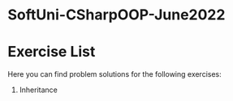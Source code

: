 # SoftUni-CSharpOOP-June2022

# Exercise List

Here you can find problem solutions for the following exercises:

1. Inheritance
